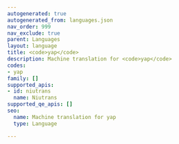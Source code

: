```yaml
---
autogenerated: true
autogenerated_from: languages.json
nav_order: 999
nav_exclude: true
parent: Languages
layout: language
title: <code>yap</code>
description: Machine translation for <code>yap</code>
codes:
- yap
family: []
supported_apis:
- id: niutrans
  name: Niutrans
supported_qe_apis: []
seo:
  name: Machine translation for yap
  type: Language

---
```


